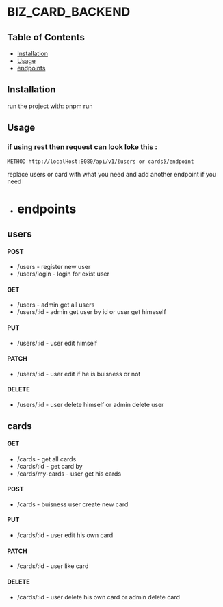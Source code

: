 # BIZ_CARD_BACKEND

## Table of Contents

-   [Installation](#installation)
-   [Usage](#usage)
-   [endpoints](#endpoints)

## Installation

run the project with: pnpm run

## Usage

### if using rest then request can look loke this :
    METHOD http://localHost:8080/api/v1/{users or cards}/endpoint
replace users or card with what you need and add another endpoint if you need 
+ # endpoints
## users
#### POST
+ /users - register new user
+ /users/login - login for exist user
#### GET
+ /users - admin get all users
+ /users/:id - admin get user by id or user get himeself
#### PUT
+ /users/:id - user edit himself
#### PATCH
+ /users/:id - user edit if he is buisness or not
#### DELETE 
+ /users/:id - user delete himself or admin delete user

## cards
#### GET
+ /cards - get all cards
+ /cards/:id - get card by
+ /cards/my-cards - user get his cards
#### POST
+ /cards - buisness user create new card
#### PUT
+ /cards/:id - user edit his own card
#### PATCH
+ /cards/:id - user like card
#### DELETE 
+ /cards/:id - user delete his own card or admin delete card

